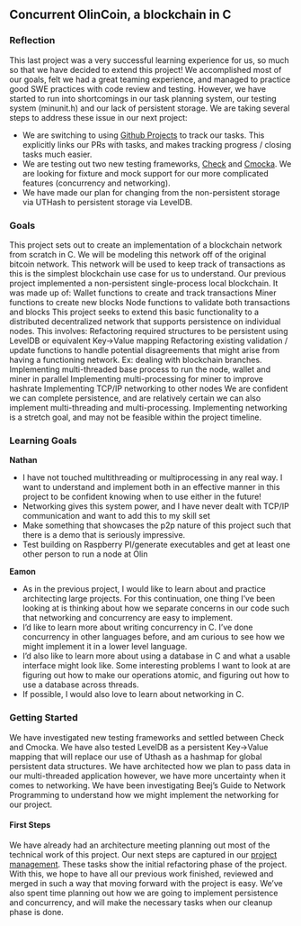 ## Concurrent OlinCoin, a blockchain in C

### Reflection
This last project was a very successful learning experience for us, so much so that we have decided to extend this project! We accomplished most of our goals, felt we had a great teaming experience, and managed to practice good SWE practices with code review and testing. However, we have started to run into shortcomings in our task planning system, our testing system (minunit.h) and our lack of persistent storage. We are taking several steps to address these issue in our next project:
- We are switching to using [Github Projects](https://docs.github.com/en/issues/trying-out-the-new-projects-experience/about-projects) to track our tasks. This explicitly links our PRs with tasks, and makes tracking progress / closing tasks much easier. 
- We are testing out two new testing frameworks, [Check](https://libcheck.github.io/check/) and [Cmocka](https://cmocka.org/). We are looking for fixture and mock support for our more complicated features (concurrency and networking).
- We have made our plan for changing from the non-persistent storage via UTHash to persistent storage via LevelDB.

### Goals
This project sets out to create an implementation of a blockchain network from scratch in C. We will be modeling this network off of the original bitcoin network. This network will be used to keep track of transactions as this is the simplest blockchain use case for us to understand. 
Our previous project implemented a non-persistent single-process local blockchain.
It was made up of:
Wallet functions to create and track transactions
Miner functions to create new blocks
Node functions to validate both transactions and blocks
This project seeks to extend this basic functionality to a distributed decentralized network that supports persistence on individual nodes. This involves:
Refactoring required structures to be persistent using LevelDB or equivalent Key->Value mapping
Refactoring existing validation / update functions to handle potential disagreements that might arise from having a functioning network. Ex: dealing with blockchain branches.
Implementing multi-threaded base process to run the node, wallet and miner in parallel
Implementing multi-processing for miner to improve hashrate
Implementing TCP/IP networking to other nodes
We are confident we can complete persistence, and are relatively certain we can also implement multi-threading and multi-processing. Implementing networking is a stretch goal, and may not be feasible within the project timeline.

### Learning Goals
**Nathan**
- I have not touched multithreading or multiprocessing in any real way. I want to understand and implement both in an effective manner in this project to be confident knowing when to use either in the future!
- Networking gives this system power, and I have never dealt with TCP/IP communication and want to add this to my skill set
- Make something that showcases the p2p nature of this project such that there is a demo that is seriously impressive.
- Test building on Raspberry PI/generate executables and get at least one other person to run a node at Olin

**Eamon**
- As in the previous project, I would like to learn about and practice architecting large projects. For this continuation, one thing I’ve been looking at is thinking about how we separate concerns in our code such that networking and concurrency are easy to implement.
- I’d like to learn more about writing concurrency in C. I’ve done concurrency in other languages before, and am curious to see how we might implement it in a lower level language.
- I’d also like to learn more about using a database in C and what a usable interface might look like. Some interesting problems I want to look at are figuring out how to make our operations atomic, and figuring out how to use a database across threads.
- If possible, I would also love to learn about networking in C.

                                                         
### Getting Started
We have investigated new testing frameworks and settled between Check and Cmocka. We have also tested LevelDB as a persistent Key->Value mapping that will replace our use of Uthash as a hashmap for global persistent data structures. We have architected how we plan to pass data in our multi-threaded application however, we have more uncertainty when it comes to networking. We have been investigating Beej’s Guide to Network Programming to understand how we might implement the networking for our project.

#### First Steps
We have already had an architecture meeting planning out most of the technical work of this project. Our next steps are captured in our [project management](https://github.com/users/teadetime/projects/1/views/1).
These tasks show the initial refactoring phase of the project. With this, we hope to have all our previous work finished, reviewed and merged in such a way that moving forward with the project is easy. We’ve also spent time planning out how we are going to implement persistence and concurrency, and will make the necessary tasks when our cleanup phase is done.
